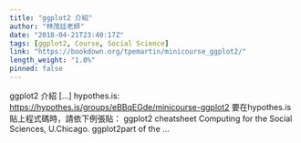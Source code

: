 ```yaml
---
title: "ggplot2 介紹"
author: "林茂廷老師"
date: "2018-04-21T23:40:17Z"
tags: [ggplot2, Course, Social Science]
link: "https://bookdown.org/tpemartin/minicourse_ggplot2/"
length_weight: "1.8%"
pinned: false
---
```


ggplot2 介紹 [...] hypothes.is: https://hypothes.is/groups/eBBqEGde/minicourse-ggplot2 要在hypothes.is貼上程式碼時，請依下例張貼： ggplot2 cheatsheet Computing for the Social Sciences, U.Chicago. ggplot2part of the ...
